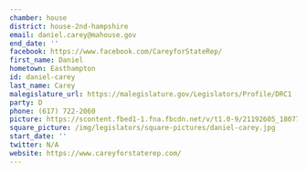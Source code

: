 ```yaml
---
chamber: house
district: house-2nd-hampshire
email: daniel.carey@mahouse.gov
end_date: ''
facebook: https://www.facebook.com/CareyforStateRep/
first_name: Daniel
hometown: Easthampton
id: daniel-carey
last_name: Carey
malegislature_url: https://malegislature.gov/Legislators/Profile/DRC1
party: D
phone: (617) 722-2060
picture: https://scontent.fbed1-1.fna.fbcdn.net/v/t1.0-9/21192605_1807732429256957_3727822782104201992_n.jpg?_nc_cat=105&_nc_ht=scontent.fbed1-1.fna&oh=071425562832e163658c310947211650&oe=5CD8ABAC
square_picture: /img/legislators/square-pictures/daniel-carey.jpg
start_date: ''
twitter: N/A
website: https://www.careyforstaterep.com/
---
```

